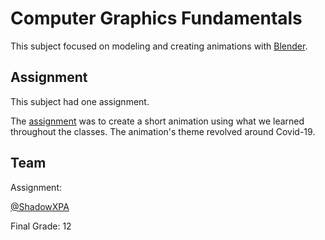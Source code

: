 # Computer Graphics Fundamentals

This subject focused on modeling and creating animations with [Blender](https://www.blender.org/).

## Assignment

This subject had one assignment.

The [assignment](Assignment/Assignment.pdf) was to create a short animation using what we learned throughout the classes. The animation's theme revolved around Covid-19.  

## Team

Assignment:

[@ShadowXPA](https://github.com/ShadowXPA)

Final Grade: 12
